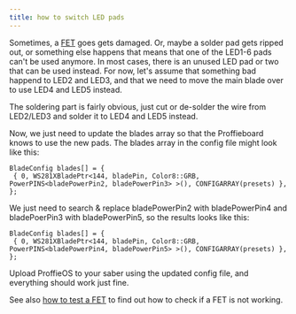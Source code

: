 ```yaml
---
title: how to switch LED pads
---
```


Sometimes, a [FET](/glossary.html#FET) goes gets damaged. Or, maybe a solder pad gets ripped out, or something else happens that means that one of the LED1-6 pads can't be used anymore. In most cases, there is an unused LED pad or two that can be used instead. For now, let's assume that something bad happend to LED2 and LED3, and that we need to move the main blade over to use LED4 and LED5 instead.

The soldering part is fairly obvious, just cut or de-solder the wire from LED2/LED3 and solder it to LED4 and LED5 instead.

Now, we just need to update the blades array so that the Proffieboard knows to use the new pads. The blades array in the config file might look like this:

```
BladeConfig blades[] = {
 { 0, WS281XBladePtr<144, bladePin, Color8::GRB, PowerPINS<bladePowerPin2, bladePowerPin3> >(), CONFIGARRAY(presets) },
};
```

We just need to search & replace bladePowerPin2 with bladePowerPin4 and bladePoerPin3 with bladePowerPin5, so the results looks like this:

```
BladeConfig blades[] = {
 { 0, WS281XBladePtr<144, bladePin, Color8::GRB, PowerPINS<bladePowerPin4, bladePowerPin5> >(), CONFIGARRAY(presets) },
};
```

Upload ProffieOS to your saber using the updated config file, and everything should work just fine.

See also [how to test a FET](/troubleshooting/fet-testing.html) to find out how to check if a FET is not working.
